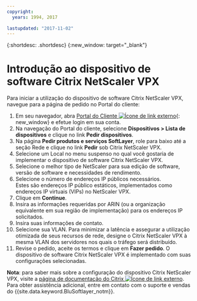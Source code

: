 ```yaml
---
copyright:
  years: 1994, 2017
  
lastupdated: "2017-11-02"
---
```


{:shortdesc: .shortdesc}
{:new_window: target="_blank"}

# Introdução ao dispositivo de software Citrix NetScaler VPX

Para iniciar a utilização do dispositivo de software Citrix NetScaler VPX, navegue para a página de pedido no Portal do cliente:

1. Em seu navegador, abra [Portal do Cliente ![Ícone de link externo](../../icons/launch-glyph.svg "Ícone de link externo")](https://control.softlayer.com/){: new_window} e efetue login em sua conta.
2. Na navegação do Portal do cliente, selecione **Dispositivos > Lista de dispositivos** e clique no link **Pedir dispositivos**. 
3. Na página **Pedir produtos e serviços SoftLayer**, role para baixo até a seção Rede e clique no link **Pedir** sob Citrix NetScaler VPX.
4. Selecione um Local no menu suspenso no qual você gostaria de implementar o dispositivo de software Citrix NetScaler VPX.  
5. Selecione o melhor tipo de NetScaler para sua edição de software, versão de software e necessidades de rendimento. 
6. Selecione o número de endereços IP públicos necessários.  
	Estes são endereços IP público estáticos, implementados como endereços IP virtuais (VIPs) no NetScaler VPX.
7. Clique em **Continue**.
8. Insira as informações requeridas por ARIN (ou a organização equivalente em sua região de implementação) para os endereços IP solicitados.
9. Insira suas informações de contato. 
10. Selecione sua VLAN.
	Para minimizar a latência e assegurar a utilização otimizada de seus recursos de rede, designe o Citrix NetScaler VPX à mesma VLAN dos servidores nos quais o tráfego será distribuído. 
11. Revise o pedido, aceite os termos e clique em **Fazer pedido**. O dispositivo de software Citrix NetScaler VPX é implementado com suas configurações selecionadas. 

**Nota**: para saber mais sobre a configuração do dispositivo Citrix NetScaler VPX, visite a [página de documentação do Citrix ![Ícone de link externo](../../icons/launch-glyph.svg "Ícone de link externo")](https://docs.citrix.com/en-us/netscaler.html). Para obter assistência adicional, entre em contato com o suporte e vendas do {{site.data.keyword.BluSoftlayer_notm}}.
